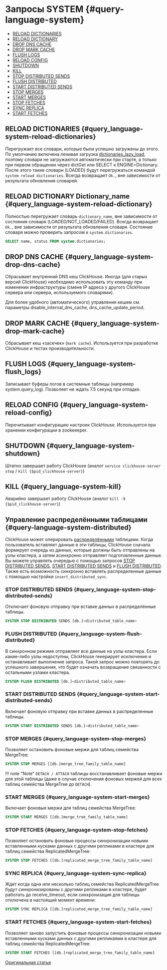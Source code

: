# Запросы SYSTEM {#query-language-system}

-   [RELOAD DICTIONARIES](#query_language-system-reload-dictionaries)
-   [RELOAD DICTIONARY](#query_language-system-reload-dictionary)
-   [DROP DNS CACHE](#query_language-system-drop-dns-cache)
-   [DROP MARK CACHE](#query_language-system-drop-mark-cache)
-   [FLUSH LOGS](#query_language-system-flush_logs)
-   [RELOAD CONFIG](#query_language-system-reload-config)
-   [SHUTDOWN](#query_language-system-shutdown)
-   [KILL](#query_language-system-kill)
-   [STOP DISTRIBUTED SENDS](#query_language-system-stop-distributed-sends)
-   [FLUSH DISTRIBUTED](#query_language-system-flush-distributed)
-   [START DISTRIBUTED SENDS](#query_language-system-start-distributed-sends)
-   [STOP MERGES](#query_language-system-stop-merges)
-   [START MERGES](#query_language-system-start-merges)
-   [STOP FETCHES](#query_language-system-stop-fetches)
-   [SYNC REPLICA](#query_language-system-sync-replica)
-   [START FETCHES](#query_language-system-start-fetches)

## RELOAD DICTIONARIES {#query_language-system-reload-dictionaries}

Перегружает все словари, которые были успешно загружены до этого.
По умолчанию включена ленивая загрузка [dictionaries\_lazy\_load](../../sql-reference/statements/system.md#dictionaries-lazy-load), поэтому словари не загружаются автоматически при старте, а только при первом обращении через dictGet или SELECT к ENGINE=Dictionary. После этого такие словари (LOADED) будут перегружаться командой `system reload dictionaries`.
Всегда возвращает `Ok.`, вне зависимости от результата обновления словарей.

## RELOAD DICTIONARY Dictionary\_name {#query_language-system-reload-dictionary}

Полностью перегружает словарь `dictionary_name`, вне зависимости от состояния словаря (LOADED/NOT\_LOADED/FAILED).
Всегда возвращает `Ok.`, вне зависимости от результата обновления словаря.
Состояние словаря можно проверить запросом к `system.dictionaries`.

``` sql
SELECT name, status FROM system.dictionaries;
```

## DROP DNS CACHE {#query_language-system-drop-dns-cache}

Сбрасывает внутренний DNS кеш ClickHouse. Иногда (для старых версий ClickHouse) необходимо использовать эту команду при изменении инфраструктуры (смене IP адреса у другого ClickHouse сервера или сервера, используемого словарями).

Для более удобного (автоматического) управления кешем см. параметры disable\_internal\_dns\_cache, dns\_cache\_update\_period.

## DROP MARK CACHE {#query_language-system-drop-mark-cache}

Сбрасывает кеш «засечек» (`mark cache`). Используется при разработке ClickHouse и тестах производительности.

## FLUSH LOGS {#query_language-system-flush_logs}

Записывает буферы логов в системные таблицы (например system.query\_log). Позволяет не ждать 7.5 секунд при отладке.

## RELOAD CONFIG {#query_language-system-reload-config}

Перечитывает конфигурацию настроек ClickHouse. Используется при хранении конфигурации в zookeeeper.

## SHUTDOWN {#query_language-system-shutdown}

Штатно завершает работу ClickHouse (аналог `service clickhouse-server stop` / `kill {$pid_clickhouse-server}`)

## KILL {#query_language-system-kill}

Аварийно завершает работу ClickHouse (аналог `kill -9 {$pid_clickhouse-server}`)

## Управление распределёнными таблицами {#query-language-system-distributed}

ClickHouse может оперировать [распределёнными](../../sql-reference/statements/system.md) таблицами. Когда пользователь вставляет данные в эти таблицы, ClickHouse сначала формирует очередь из данных, которые должны быть отправлены на узлы кластера, а затем асинхронно отправляет подготовленные данные. Вы можете управлять очередью с помощью запросов [STOP DISTRIBUTED SENDS](#query_language-system-stop-distributed-sends), [START DISTRIBUTED SENDS](#query_language-system-start-distributed-sends) и [FLUSH DISTRIBUTED](#query_language-system-flush-distributed). Также есть возможность синхронно вставлять распределенные данные с помощью настройки `insert_distributed_sync`.

### STOP DISTRIBUTED SENDS {#query_language-system-stop-distributed-sends}

Отключает фоновую отправку при вставке данных в распределённые таблицы.

``` sql
SYSTEM STOP DISTRIBUTED SENDS [db.]<distributed_table_name>
```

### FLUSH DISTRIBUTED {#query_language-system-flush-distributed}

В синхронном режиме отправляет все данные на узлы кластера. Если какие-либо узлы недоступны, ClickHouse генерирует исключение и останавливает выполнение запроса. Такой запрос можно повторять до успешного завершения, что будет означать возвращение связанности с остальными узлами кластера.

``` sql
SYSTEM FLUSH DISTRIBUTED [db.]<distributed_table_name>
```

### START DISTRIBUTED SENDS {#query_language-system-start-distributed-sends}

Включает фоновую отправку при вставке данных в распределенные таблицы.

``` sql
SYSTEM START DISTRIBUTED SENDS [db.]<distributed_table_name>
```

### STOP MERGES {#query_language-system-stop-merges}

Позволяет остановить фоновые мержи для таблиц семейства MergeTree:

``` sql
SYSTEM STOP MERGES [[db.]merge_tree_family_table_name]
```

!!! note "Note"
    `DETACH / ATTACH` таблицы восстанавливает фоновые мержи для этой таблицы (даже в случае отключения фоновых мержей для всех таблиц семейства MergeTree до `DETACH`).

### START MERGES {#query_language-system-start-merges}

Включает фоновые мержи для таблиц семейства MergeTree:

``` sql
SYSTEM START MERGES [[db.]merge_tree_family_table_name]
```

### STOP FETCHES {#query_language-system-stop-fetches}
Позволяет остановить фоновые процессы синхронизации новыми вставленными кусками данных с другими репликами в кластере для таблиц семейства ReplicatedMergeTree:

``` sql
SYSTEM STOP FETCHES [[db.]replicated_merge_tree_family_table_name]
```

### SYNC REPLICA {#query_language-system-sync-replica}
Ждет когда одна или несколько таблиц семейства ReplicatedMergeTree будут синхронизированы с другими репликами в кластере, будет работать до receive_timeout, если синхронизация для таблицы отключена в настоящий момент времени:  

``` sql
SYSTEM SYNC REPLICA [[db.]replicated_merge_tree_family_table_name]
```

### START FETCHES {#query_language-system-start-fetches}
Позволяет заново запустить фоновые процессы синхронизации новыми вставленными кусками данных с другими репликаями в кластере для таблиц семейства ReplicatedMergeTree:

``` sql
SYSTEM START FETCHES [[db.]replicated_merge_tree_family_table_name]
```

[Оригинальная статья](https://clickhouse.tech/docs/ru/query_language/system/) <!--hide-->
